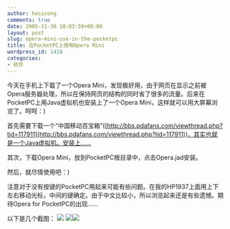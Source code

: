 ```yaml
---
author: hesicong
comments: true
date: 2005-11-30 10:03:59+00:00
layout: post
slug: opera-mini-use-in-the-pocketpc
title: 在PocketPC上使用Opera Mini
wordpress_id: 1418
categories:
- 软件
---
```



今天在手机上下载了一个Opera Mini，发现极好用，由于网页在显示之前被Opera服务器处理，所以在保持网页的结构的同时省了很多的流量。后来在PocketPC上用Java虚拟机也安装上了一个Opera Mini，这样就可以用大屏幕浏览了。呵呵：)

首先需要下载一个“中国移动百宝箱”([http://bbs.pdafans.com/viewthread.php?tid=117911](http://bbs.pdafans.com/viewthread.php?tid=117911))，其实也就是一个Java虚拟机。安装上……

其次，下载Opera Mini，放到PocketPC根目录中，点击Opera.jad安装。

然后，就尽情使用吧：)

注意对于没有按键的PocketPC用起来可能有些问题。在我的HP1937上面用上下左右移动光标，中间的键确定。由于中文比较小，所以浏览起来还是有些遗憾。期待Opera for PocketPC的出现……

以下是几个截图：
![](http://images.cnblogs.com/cnblogs_com/hesicong/pc_capture1.jpg) ![](http://images.cnblogs.com/cnblogs_com/hesicong/pc_capture4.jpg)![](http://images.cnblogs.com/cnblogs_com/hesicong/pc_capture2.jpg)
